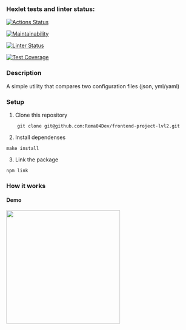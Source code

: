### Hexlet tests and linter status:

[![Actions Status](https://github.com/Rema04Dev/frontend-project-lvl2/workflows/hexlet-check/badge.svg)](https://github.com/Rema04Dev/frontend-project-lvl2/actions)

[![Maintainability](https://api.codeclimate.com/v1/badges/a99a88d28ad37a79dbf6/maintainability)](https://codeclimate.com/github/Rema04Dev/frontend-project-lvl2)

[![Linter Status](https://github.com/Rema04Dev/frontend-project-lvl2/actions/workflows/gendiff.yml/badge.svg)](https://github.com/Rema04Dev/frontend-project-lvl2/actions/workflows/gendiff.yml)

[![Test Coverage](https://api.codeclimate.com/v1/badges/a99a88d28ad37a79dbf6/test_coverage)](https://codeclimate.com/github/codeclimate/codeclimate/test_coverage)

### Description
A simple utility that compares two configuration files (json, yml/yaml)

### Setup
1. Clone this repository
```
    git clone git@github.com:Rema04Dev/frontend-project-lvl2.git
```
2. Install dependenses
```
make install
```
3. Link the package
```
npm link
```
### How it works
#### Demo
<a href="https://asciinema.org/a/oBVqUpoWmj7nAtcXLYhm0B9kz" target="_blank"><img src="https://asciinema.org/a/oBVqUpoWmj7nAtcXLYhm0B9kz.svg" width="300"/></a>
